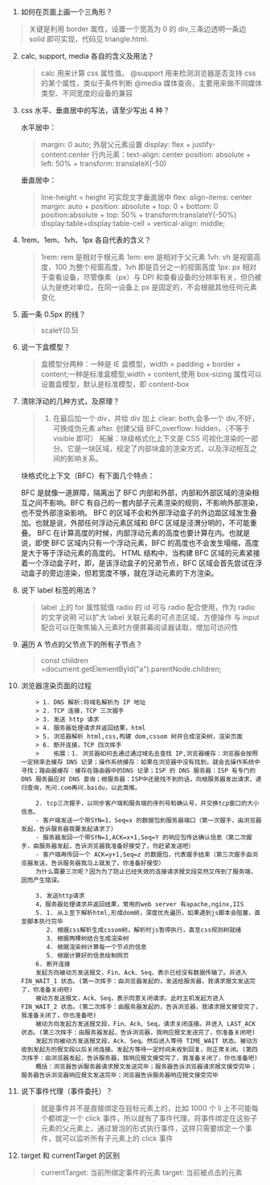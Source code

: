 1. 如何在页面上画一个三角形？

> 关键是利用 border 属性，设置一个宽高为 0 的 div,三条边透明一条边 solid 即可实现，代码见 triangle.html.

2.  calc, support, media 各自的含义及用法？

    > calc 用来计算 css 属性值。
    > @support 用来检测浏览器是否支持 css 的某个属性，类似于条件判断
    > @media 媒体查询，主要用来做不同媒体类型、不同宽度的设备的兼容

3.  css 水平、垂直居中的写法，请至少写出 4 种？

    水平居中：

    > margin: 0 auto;
    > 外层父元素设置 display: flex + justify-content:center
    > 行内元素：text-align: center
    > position: absolute + left: 50% + transform: translateX(-50)

    垂直居中：

    > line-height = height 可实现文字垂直居中
    > flex: align-items: center
    > margin: auto + position: absolute + top: 0 + bottom: 0
    > position:absolute + top: 50% + transform:translateY(-50%)
    > display:table+display:table-cell + vertical-align: middle;

4.  1rem、1em、1vh、1px 各自代表的含义？

    > 1rem: rem 是相对于根元素
    > 1em: em 是相对于父元素
    > 1vh: vh 是视窗高度，100 为整个视窗高度，1vh 即是百分之一的视窗高度
    > 1px: px 相对于查看设备，尽管像素（px）与 DPI 和查看设备的分辨率有关，但仍被认为是绝对单位，在同一设备上 px 是固定的，不会根据其他任何元素变化

5.  画一条 0.5px 的线？

    > scaleY(0.5)

6.  说一下盒模型？

    > 盒模型分两种：一种是 IE 盒模型，width = padding + border + content;一种是标准盒模型,width = content,使用 box-sizing 属性可以设置盒模型，默认是标准模型，即 content-box

7.  清除浮动的几种方式，及原理？

    > 1. 在最后加一个 div，并给 div 加上 clear: both,会多一个 div,不好，可换成伪元素 after.
    >    创建父级 BFC,overflow: hidden，（不等于 visible 即可）
    >    拓展：块级格式化上下文是 CSS 可视化渲染的一部分。它是一块区域，规定了内部块盒的渲染方式，以及浮动相互之间的影响关系。

    块格式化上下文（BFC）有下面几个特点：

    BFC 是就像一道屏障，隔离出了 BFC 内部和外部，内部和外部区域的渲染相互之间不影响。BFC 有自己的一套内部子元素渲染的规则，不影响外部渲染，也不受外部渲染影响。
    BFC 的区域不会和外部浮动盒子的外边距区域发生叠加。也就是说，外部任何浮动元素区域和 BFC 区域是泾渭分明的，不可能重叠。
    BFC 在计算高度的时候，内部浮动元素的高度也要计算在内。也就是说，即使 BFC 区域内只有一个浮动元素，BFC 的高度也不会发生塌缩，高度是大于等于浮动元素的高度的。
    HTML 结构中，当构建 BFC 区域的元素紧接着一个浮动盒子时，即，是该浮动盒子的兄弟节点，BFC 区域会首先尝试在浮动盒子的旁边渲染，但若宽度不够，就在浮动元素的下方渲染。

8.  说下 label 标签的用法？

    > label 上的 for 属性赋值 radio 的 id 可与 radio 配合使用，作为 radio 的文字说明
    > 可以扩大 label 关联元素的可点击区域，方便操作
    > 与 input 配合可以在聚焦输入元素时方便屏幕阅读器读取，增加可访问性

9.  遍历 A 节点的父节点下的所有子节点？

    > const children =document.getElementById("a").parentNode.children;

10. 浏览器渲染页面的过程

            > 1. DNS 解析:将域名解析为 IP 地址
            > 2. TCP 连接，TCP 三次握手
            > 3. 发送 http 请求
            > 4. 服务器处理请求并返回结果，html
            > 5. 浏览器解析 html,css,构建 dom,cssom 树并合成渲染树，渲染页面
            > 6. 断开连接，TCP 四次挥手
            >    拓展：1. 浏览器如何去通过通过域名去查找 IP,浏览器缓存：浏览器会按照一定频率去缓存 DNS 记录；操作系统缓存：如果在浏览器中没有找到，就会去操作系统中寻找；路由器缓存：缓存在路由器中的DNS 记录；ISP 的 DNS 服务器：ISP 有专门的 DNS 服务器应对 DNS 查询；根服务器：ISP中还是找不到的话，向根服务器发出请求，递归查询，先问.com再问.baidu，以此类推。

            2. tcp三次握手，以同步客户端和服务端的序列号和确认号，并交换tcp窗口的大小信息。
            - 客户端发送一个带SYN=1，Seq=x 的数据包到服务器端口（第一次握手，由浏览器发起，告诉服务器我要发起请求了）
            - 服务器发回一个带SYN=1,ACK=x+1,Seq=Y 的响应包传达确认信息（第二次握手，由服务器发起，告诉浏览器我准备好接受了，你赶紧发送吧）
            - 客户端再传回一个 ACK=y+1,Seq=z 的数据包，代表握手结束（第三次握手由浏览器发送，告诉服务器我马上就发了，你准备好接受）
            为什么需要三次呢？因为为了防止已经失效的连接请求报文段突然又传到了服务端，因而产生错误。

            3. 发送http请求
            4，服务器处理请求并返回结果，常用的web server 有apache,nginx,IIS
            5. 1. 从上至下解析html,形成dom树，深度优先遍历，如果遇到js脚本会阻塞，直至脚本执行完毕
               2. 根据css解析生成cssom树，解析时js暂停执行，直至css规则树就绪
               3. 根据两棵树结合生成渲染树
               4. 根据渲染树计算每一个节点的信息
               5. 根据计算好的信息绘制网页
            6. 断开连接
            发起方向被动方发送报文，Fin、Ack、Seq，表示已经没有数据传输了。并进入 FIN_WAIT_1 状态。(第一次挥手：由浏览器发起的，发送给服务器，我请求报文发送完了，你准备关闭吧)
            被动方发送报文，Ack、Seq，表示同意关闭请求。此时主机发起方进入 FIN_WAIT_2 状态。(第二次挥手：由服务器发起的，告诉浏览器，我请求报文接受完了，我准备关闭了，你也准备吧)
            被动方向发起方发送报文段，Fin、Ack、Seq，请求关闭连接。并进入 LAST_ACK 状态。(第三次挥手：由服务器发起，告诉浏览器，我响应报文发送完了，你准备关闭吧)
            发起方向被动方发送报文段，Ack、Seq。然后进入等待 TIME_WAIT 状态。被动方收到发起方的报文段以后关闭连接。发起方等待一定时间未收到回复，则正常关闭。(第四次挥手：由浏览器发起，告诉服务器，我响应报文接受完了，我准备关闭了，你也准备吧)
            概括：浏览器告诉服务器请求报文发送完毕；服务器告诉浏览器请求报文接受完毕；服务器告诉浏览器响应报文发送完毕；浏览器告诉服务器响应报文接受完毕

11. 说下事件代理（事件委托）？

    > 就是事件并不是直接绑定在目标元素上的，比如 1000 个 li 上不可能每个都绑定一个 click 事件，所以就有了事件代理，将事件绑定在这些子元素的父元素上，通过冒泡的形式执行事件，这样只需要绑定一个事件，就可以监听所有子元素上的 click 事件

12. target 和 currentTarget 的区别

    > currentTarget: 当前所绑定事件的元素
    > target: 当前被点击的元素
